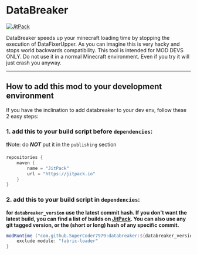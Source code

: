# DataBreaker
[![JitPack](https://jitpack.io/v/SuperCoder7979/databreaker.svg)](https://jitpack.io/#SuperCoder7979/databreaker "SuperCoder7979/databreaker on JitPack")

DataBreaker speeds up your minecraft loading time by stopping the execution of DataFixerUpper.
As you can imagine this is very hacky and stops world backwards compatibility. This tool is intended for MOD DEVS ONLY.
Do not use it in a normal Minecraft environment. Even if you try it will just crash you anyway.

---

## How to add this mod to your development environment
If you have the inclination to add databreaker to your dev env, follow these 2 easy steps:  

### 1. add this to your build script before `dependencies`:  
:exclamation:Note: do ***NOT*** put it in the `publishing` section
```gradle
repositories {
	maven {
		name = "JitPack"
		url = "https://jitpack.io"
	}
}
```

### 2. add this to your build script in `dependencies`:  
**for `databreaker_version` use the latest commit hash.
If you don't want the latest build, you can find a list of builds on [JitPack](https://jitpack.io/#SuperCoder7979/databreaker "SuperCoder7979/databreaker on JitPack"). You can also use any git tagged version, or the (short or long) hash of any specific commit.**
```gradle
modRuntime ("com.github.SuperCoder7979:databreaker:${databreaker_version}") {
	exclude module: "fabric-loader"
}
```
